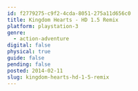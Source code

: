```yaml
---
id: f2779275-c9f2-4cda-8051-275a11d656c0
title: Kingdom Hearts - HD 1.5 Remix
platform: playstation-3
genre:
  - action-adventure
digital: false
physical: true
guide: false
pending: false
posted: 2014-02-11
slug: kingdom-hearts-hd-1-5-remix
---
```

